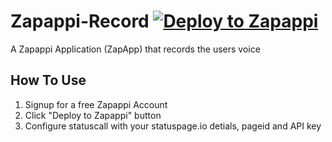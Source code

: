 # Zapappi-Record [![Deploy to Zapappi](https://portal.zapappi.com/content/images/deploy_to_zapappi.png)](https://portal.zapappi.com/Portal/Application/Create?manifestUrl=https://raw.githubusercontent.com/DomBell/Zapappi-Record/master/Deploy.json)
A Zapappi Application (ZapApp) that records the users voice

## How To Use
1. Signup for a free Zapappi Account
2. Click "Deploy to Zapappi" button
3. Configure statuscall with your statuspage.io detials, pageid and API key

